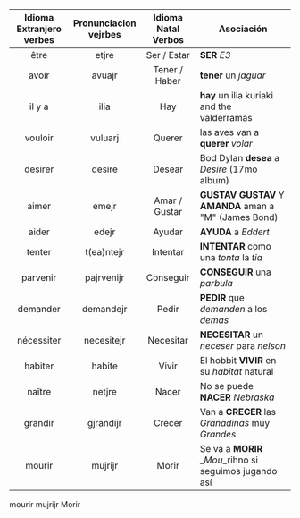 | Idioma Extranjero <br /> verbes | Pronunciacion <br /> vejrbes | Idioma Natal <br /> Verbos | Asociación |
|:-----------------:|:-------------:|:------------:|------------|
| être              | etjre         | Ser / Estar  | __SER__ _*E3*_ |
| avoir             | avuajr        | Tener / Haber | __tener__ un _*jaguar*_          |
| il y a            | ilia          | Hay          | __hay__ un ilia kuriaki and the valderramas |
| vouloir           | vuluarj       | Querer       | las aves van a __querer__ _*volar*_ |
| desirer           | desire        | Desear       | Bod Dylan __desea__ a _*Desire*_ (17mo album)|
| aimer             | emejr         | Amar / Gustar | __GUSTAV GUSTAV__ Y __AMANDA__ aman a "M" (James Bond) |
| aider             | edejr         | Ayudar       | __AYUDA__ a _*Eddert*_ |
| tenter            | t(ea)ntejr    | Intentar     | __INTENTAR__ como una _*tonta*_ la _*tia*_ |
| parvenir          | pajrvenijr    | Conseguir    | __CONSEGUIR__ una _*parbula*_ |
| demander          | demandejr     | Pedir        | __PEDIR__ que _*demanden*_ a los _*demas*_ |
| nécessiter        | necesitejr    | Necesitar    | __NECESITAR__ un _*neceser*_ para _*nelson*_ |
| habiter           | habite        | Vivir        | El hobbit __VIVIR__ en su _*habitat*_ natural |
| naître            | netjre        | Nacer        | No se puede __NACER__  _*Nebraska*_  |
| grandir           | gjrandijr     | Crecer       | Van a __CRECER__ las _*Granadinas*_ muy _*Grandes*_ |
| mourir            | mujrijr       | Morir        | Se va a __MORIR__ _*Mou*_rihno si seguimos jugando así |
		
mourir	mujrijr	Morir